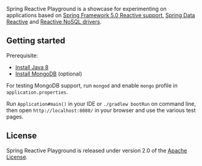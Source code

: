 Spring Reactive Playground is a showcase for experimenting on applications based on
[Spring Framework 5.0 Reactive support][], [Spring Data Reactive][] and [Reactive NoSQL drivers][].

## Getting started

Prerequisite:
 - [Install Java 8](http://www.oracle.com/technetwork/java/javase/downloads/jdk8-downloads-2133151.html)
 - [Install MongoDB](https://www.mongodb.com/download-center) (optional)

For testing MongoDB support, run `mongod` and enable `mongo` profile in `application.properties`.

Run `Application#main()` in your IDE or `./gradlew bootRun` on command line, then open
`http://localhost:8080/` in your browser and use the various test pages.
 
## License
Spring Reactive Playground is released under version 2.0 of the [Apache License][].

[Apache License]: http://www.apache.org/licenses/LICENSE-2.0
[Spring Framework 5.0 Reactive support]: https://spring.io/blog/2016/07/28/reactive-programming-with-spring-5-0-m1
[Spring Data Reactive]: https://spring.io/blog/2016/11/28/going-reactive-with-spring-data
[Reactive NoSQL drivers]: https://mongodb.github.io/mongo-java-driver-reactivestreams/
